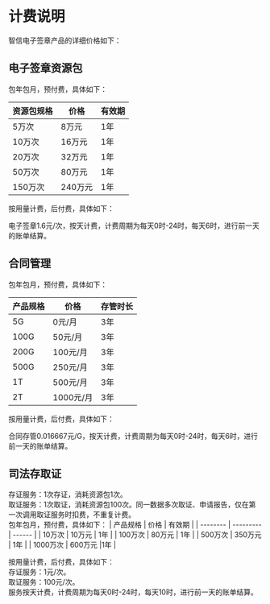 # 计费说明
智信电子签章产品的详细价格如下：


## 电子签章资源包
包年包月，预付费，具体如下：

| 资源包规格 | 价格      | 有效期 |
| ---------- | --------- | ------ |
| 5万次    | 8万元   | 1年   |
| 10万次   | 16万元  | 1年   |
| 20万次   | 32万元  | 1年   |
| 50万次   | 80万元  | 1年   |
| 150万次  | 240万元 | 1年   |

按用量计费，后付费，具体如下：

电子签章1.6元/次，按天计费，计费周期为每天0时-24时，每天6时，进行前一天的账单结算。

## 合同管理

包年包月，预付费，具体如下：

| 产品规格 | 价格      | 存管时长 |
| -------- | --------- | ------ |
| 5G       | 0元/月    | 3年    |
| 100G     | 50元/月   | 3年    |
| 200G     | 100元/月  | 3年    |
| 500G     | 250元/月  | 3年    |
| 1T       | 500元/月  | 3年    |
| 2T       | 1000元/月 | 3年    |

按用量计费，后付费，具体如下：

合同存管0.016667元/G，按天计费，计费周期为每天0时-24时，每天6时，进行前一天的账单结算。

## 司法存取证

存证服务：1次存证，消耗资源包1次。<br>
取证服务：1次取证，消耗资源包100次。同一数据多次取证、申请报告，仅在第一次调用取证服务时扣费，不重复计费。<br>
包年包月，预付费，具体如下：
| 产品规格 | 价格      | 有效期 |
| -------- | --------- | ------ |
| 10万次       | 10万元    | 1年    |
| 100万次     | 80万元   | 1年    |
| 500万次     | 350万元  | 1年    |
| 1000万次     | 600万元  |1年    |


按用量计费，后付费，具体如下：<br>
存证服务：1元/次。<br>
取证服务：100元/次。<br>
服务按天计费，计费周期为每天0时-24时，每天10时，进行前一天的账单结算。
